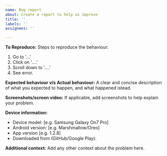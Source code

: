 ```yaml
---
name: Bug report
about: Create a report to help us improve
title: ''
labels: ''
assignees: ''

---
```


**To Reproduce:**
Steps to reproduce the behaviour:
1. Go to '...'
2. Click on '....'
3. Scroll down to '....'
4. See error.

**Expected behaviour v/s Actual behaviour:**
A clear and concise description of what you expected to happen, and what happened istead.

**Screenshots/screen video:**
If applicable, add screenshots to help explain your problem.

**Device information:**
 - Device model: [e.g. Samsung Galaxy On7 Pro]
 - Android version: [e.g. Marshmallow/Oreo]
 - App version [e.g. 1.2.8]
 - Downloaded from (GitHub/Google Play):

**Additional context:**
Add any other context about the problem here.
